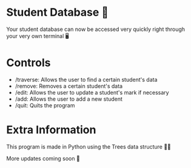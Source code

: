 # Student Database 🌌

Your student database can now be accessed very quickly right through your very own terminal 🖥


# Controls 
- /traverse: Allows the user to find a certain student's data
- /remove: Removes a certain student's data
- /edit: Allows the user to update a student's mark if necessary
- /add: Allows the user to add a new student
- /quit: Quits the program 

# Extra Information 

This program is made in Python using the Trees data structure 🐍🌴

More updates coming soon 👀
